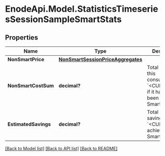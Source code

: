 # EnodeApi.Model.StatisticsTimeseriesSessionSampleSmartStats

## Properties

Name | Type | Description | Notes
------------ | ------------- | ------------- | -------------
**NonSmartPrice** | [**NonSmartSessionPriceAggregates**](NonSmartSessionPriceAggregates.md) |  | [optional] 
**NonSmartCostSum** | **decimal?** | Total cost for this consumption in &#x60;&lt;CURRENCY&gt;&#x60;, if it had not been shifted by Smart Charging | [optional] 
**EstimatedSavings** | **decimal?** | Total estimated savings in &#x60;&lt;CURRENCY&gt;&#x60;, achieved by Smart Charging | [optional] 

[[Back to Model list]](../README.md#documentation-for-models) [[Back to API list]](../README.md#documentation-for-api-endpoints) [[Back to README]](../README.md)

